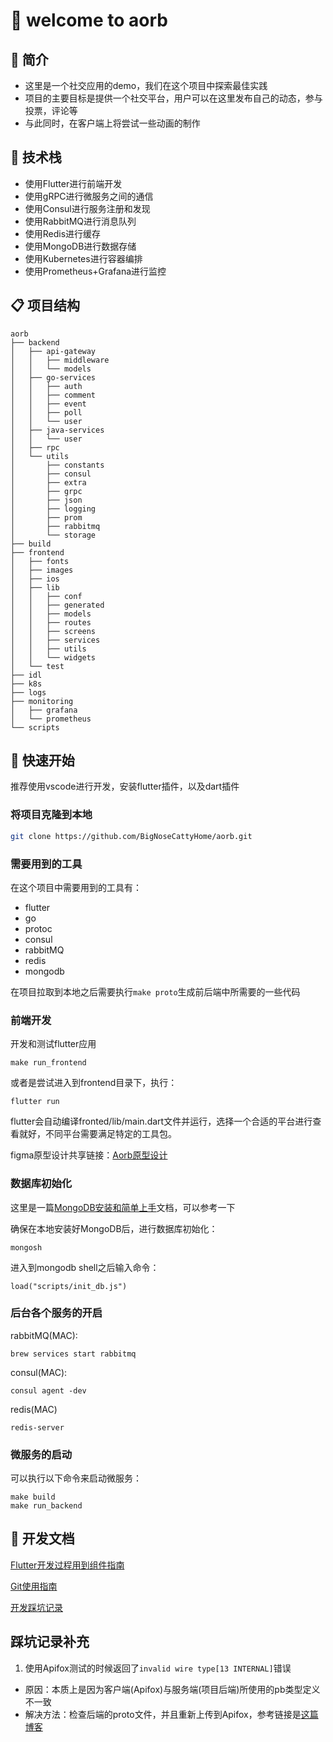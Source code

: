 # 👐 welcome to aorb

## 💖 简介

- 这里是一个社交应用的demo，我们在这个项目中探索最佳实践
- 项目的主要目标是提供一个社交平台，用户可以在这里发布自己的动态，参与投票，评论等
- 与此同时，在客户端上将尝试一些动画的制作

## 🔨 技术栈

- 使用Flutter进行前端开发
- 使用gRPC进行微服务之间的通信
- 使用Consul进行服务注册和发现
- 使用RabbitMQ进行消息队列
- 使用Redis进行缓存
- 使用MongoDB进行数据存储
- 使用Kubernetes进行容器编排
- 使用Prometheus+Grafana进行监控

## 📋 项目结构
```
aorb
├── backend
│   ├── api-gateway
│   │   ├── middleware
│   │   └── models
│   ├── go-services
│   │   ├── auth
│   │   ├── comment
│   │   ├── event
│   │   ├── poll
│   │   └── user
│   ├── java-services
│   │   └── user
│   ├── rpc
│   └── utils
│       ├── constants
│       ├── consul
│       ├── extra
│       ├── grpc
│       ├── json
│       ├── logging
│       ├── prom
│       ├── rabbitmq
│       └── storage
├── build
├── frontend
│   ├── fonts
│   ├── images
│   ├── ios
│   ├── lib
│   │   ├── conf
│   │   ├── generated
│   │   ├── models
│   │   ├── routes
│   │   ├── screens
│   │   ├── services
│   │   ├── utils
│   │   └── widgets
│   └── test
├── idl
├── k8s
├── logs
├── monitoring
│   ├── grafana
│   └── prometheus
└── scripts
```


## 🚀 快速开始

推荐使用vscode进行开发，安装flutter插件，以及dart插件

### 将项目克隆到本地

```bash
git clone https://github.com/BigNoseCattyHome/aorb.git
```

### 需要用到的工具

在这个项目中需要用到的工具有：

- flutter
- go
- protoc
- consul
- rabbitMQ
- redis
- mongodb



在项目拉取到本地之后需要执行`make proto`生成前后端中所需要的一些代码

### 前端开发 

开发和测试flutter应用

```shell
make run_frontend
```

或者是尝试进入到frontend目录下，执行：

```shell
flutter run
```

flutter会自动编译fronted/lib/main.dart文件并运行，选择一个合适的平台进行查看就好，不同平台需要满足特定的工具包。


figma原型设计共享链接：[Aorb原型设计](https://www.figma.com/design/roDqwgrlbQo29vpSqeCVFw/Aorb?node-id=0-1&t=SOBamnPsEXegjKDF-1)

### 数据库初始化

这里是一篇[MongoDB安装和简单上手](https://obyi4vacom.feishu.cn/file/DTTWb1DMjoGynkxmgOBc0qgInWd)文档，可以参考一下

确保在本地安装好MongoDB后，进行数据库初始化：

```shell    
mongosh
```

进入到mongodb shell之后输入命令：
```shell
load("scripts/init_db.js")
```

### 后台各个服务的开启
rabbitMQ(MAC):
```shell
brew services start rabbitmq
```
consul(MAC):
```shell
consul agent -dev
```
redis(MAC)
```shell
redis-server
```

### 微服务的启动

可以执行以下命令来启动微服务：

```shell
make build
make run_backend
```


## 📝 开发文档

[Flutter开发过程用到组件指南](https://obyi4vacom.feishu.cn/file/E9vdbu0RBocg4yxfV0NcS1kHnwe)

[Git使用指南](http://sirius1y.top/posts/notes/dev/%E6%8C%87%E5%8D%97%E5%9B%A2%E9%98%9Fgit%E5%8D%8F%E4%BD%9C/)

[开发踩坑记录](http://sirius1y.top/posts/notes/dev/dev-aorb-grpc/)

## 踩坑记录补充
1. 使用Apifox测试的时候返回了```invalid wire type[13 INTERNAL]```错误
- 原因：本质上是因为客户端(Apifox)与服务端(项目后端)所使用的pb类型定义不一致
- 解决方法：检查后端的proto文件，并且重新上传到Apifox，参考链接是[这篇博客](https://loesspie.com/2021/09/14/grpc-did-not-read-entire-message/)